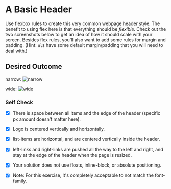 # A Basic Header

Use flexbox rules to create this very common webpage header style. The benefit to using flex here is that everything should be _flexible_. Check out the two screenshots below to get an idea of how it should scale with your screen. Besides flex rules, you'll also want to add some rules for margin and padding. (Hint: `ul`s have some default margin/padding that you will need to deal with.)

## Desired Outcome

narrow:
![narrow](./desired-outcome-narrow.png)

wide: 
![wide](./desired-outcome-wide.png)

### Self Check
- [x] There is space between all items and the edge of the header (specific px amount doesn't matter here).
- [x] Logo is centered vertically and horizontally.
- [x] list-items are horizontal, and are centered vertically inside the header.
- [x] left-links and right-links are pushed all the way to the left and right, and stay at the edge of the header when the page is resized.
- [x] Your solution does not use floats, inline-block, or absolute positioning.

- [x] Note: For this exercise, it's completely acceptable to not match the font-family.